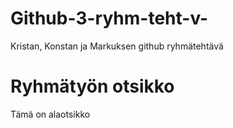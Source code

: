 # Github-3-ryhm-teht-v-
Kristan, Konstan ja Markuksen github ryhmätehtävä
<!DOCTYPE html>
<html>
<body>

<h1>Ryhmätyön otsikko</h1>
<p>Tämä on alaotsikko</p>

</body>
</html>
